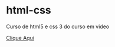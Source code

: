 # html-css
 Curso de html5 e css 3 do curso em video

<a href="https://enriquede1337.github.io/html-css/exercicios/0/0/index2.html">Clique Aqui</a>